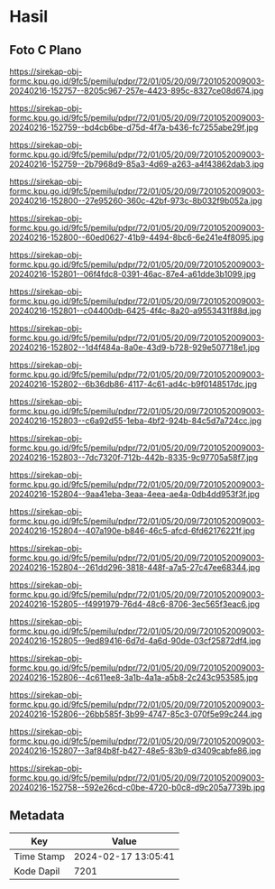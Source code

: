 # Hasil

## Foto C Plano

https://sirekap-obj-formc.kpu.go.id/9fc5/pemilu/pdpr/72/01/05/20/09/7201052009003-20240216-152757--8205c967-257e-4423-895c-8327ce08d674.jpg

https://sirekap-obj-formc.kpu.go.id/9fc5/pemilu/pdpr/72/01/05/20/09/7201052009003-20240216-152759--bd4cb6be-d75d-4f7a-b436-fc7255abe29f.jpg

https://sirekap-obj-formc.kpu.go.id/9fc5/pemilu/pdpr/72/01/05/20/09/7201052009003-20240216-152759--2b7968d9-85a3-4d69-a263-a4f43862dab3.jpg

https://sirekap-obj-formc.kpu.go.id/9fc5/pemilu/pdpr/72/01/05/20/09/7201052009003-20240216-152800--27e95260-360c-42bf-973c-8b032f9b052a.jpg

https://sirekap-obj-formc.kpu.go.id/9fc5/pemilu/pdpr/72/01/05/20/09/7201052009003-20240216-152800--60ed0627-41b9-4494-8bc6-6e241e4f8095.jpg

https://sirekap-obj-formc.kpu.go.id/9fc5/pemilu/pdpr/72/01/05/20/09/7201052009003-20240216-152801--06f4fdc8-0391-46ac-87e4-a61dde3b1099.jpg

https://sirekap-obj-formc.kpu.go.id/9fc5/pemilu/pdpr/72/01/05/20/09/7201052009003-20240216-152801--c04400db-6425-4f4c-8a20-a9553431f88d.jpg

https://sirekap-obj-formc.kpu.go.id/9fc5/pemilu/pdpr/72/01/05/20/09/7201052009003-20240216-152802--1d4f484a-8a0e-43d9-b728-929e507718e1.jpg

https://sirekap-obj-formc.kpu.go.id/9fc5/pemilu/pdpr/72/01/05/20/09/7201052009003-20240216-152802--6b36db86-4117-4c61-ad4c-b9f0148517dc.jpg

https://sirekap-obj-formc.kpu.go.id/9fc5/pemilu/pdpr/72/01/05/20/09/7201052009003-20240216-152803--c6a92d55-1eba-4bf2-924b-84c5d7a724cc.jpg

https://sirekap-obj-formc.kpu.go.id/9fc5/pemilu/pdpr/72/01/05/20/09/7201052009003-20240216-152803--7dc7320f-712b-442b-8335-9c97705a58f7.jpg

https://sirekap-obj-formc.kpu.go.id/9fc5/pemilu/pdpr/72/01/05/20/09/7201052009003-20240216-152804--9aa41eba-3eaa-4eea-ae4a-0db4dd953f3f.jpg

https://sirekap-obj-formc.kpu.go.id/9fc5/pemilu/pdpr/72/01/05/20/09/7201052009003-20240216-152804--407a190e-b846-46c5-afcd-6fd62176221f.jpg

https://sirekap-obj-formc.kpu.go.id/9fc5/pemilu/pdpr/72/01/05/20/09/7201052009003-20240216-152804--261dd296-3818-448f-a7a5-27c47ee68344.jpg

https://sirekap-obj-formc.kpu.go.id/9fc5/pemilu/pdpr/72/01/05/20/09/7201052009003-20240216-152805--f4991979-76d4-48c6-8706-3ec565f3eac6.jpg

https://sirekap-obj-formc.kpu.go.id/9fc5/pemilu/pdpr/72/01/05/20/09/7201052009003-20240216-152805--9ed89416-6d7d-4a6d-90de-03cf25872df4.jpg

https://sirekap-obj-formc.kpu.go.id/9fc5/pemilu/pdpr/72/01/05/20/09/7201052009003-20240216-152806--4c611ee8-3a1b-4a1a-a5b8-2c243c953585.jpg

https://sirekap-obj-formc.kpu.go.id/9fc5/pemilu/pdpr/72/01/05/20/09/7201052009003-20240216-152806--26bb585f-3b99-4747-85c3-070f5e99c244.jpg

https://sirekap-obj-formc.kpu.go.id/9fc5/pemilu/pdpr/72/01/05/20/09/7201052009003-20240216-152807--3af84b8f-b427-48e5-83b9-d3409cabfe86.jpg

https://sirekap-obj-formc.kpu.go.id/9fc5/pemilu/pdpr/72/01/05/20/09/7201052009003-20240216-152758--592e26cd-c0be-4720-b0c8-d9c205a7739b.jpg


## Metadata

| Key        | Value               |
| ---------- | ------------------- |
| Time Stamp | 2024-02-17 13:05:41 |
| Kode Dapil | 7201                |



